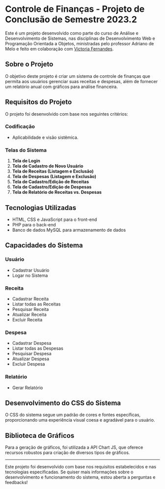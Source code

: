 # Controle de Finanças - Projeto de Conclusão de Semestre 2023.2

Este é um projeto desenvolvido como parte do curso de Análise e Desenvolvimento de Sistemas, nas disciplinas de Desenvolvimento Web e Programação Orientada a Objetos, ministradas pelo professor Adriano de Melo e feito em colaboração com [Victoria Fernandes](https://github.com/fernandesvictoria).

## Sobre o Projeto

O objetivo deste projeto é criar um sistema de controle de finanças que permita aos usuários gerenciar suas receitas e despesas, além de fornecer um relatório anual com gráficos para análise financeira.

## Requisitos do Projeto

O projeto foi desenvolvido com base nos seguintes critérios:

### Codificação

- Aplicabilidade e visão sistêmica.

### Telas do Sistema

1. **Tela de Login**
2. **Tela de Cadastro de Novo Usuário**
3. **Tela de Receitas (Listagem e Exclusão)**
4. **Tela de Despesas (Listagem e Exclusão)**
5. **Tela de Cadastro/Edição de Receitas**
6. **Tela de Cadastro/Edição de Despesas**
7. **Tela de Relatório de Receitas vs. Despesas**

## Tecnologias Utilizadas

- HTML, CSS e JavaScript para o front-end
- PHP para o back-end
- Banco de dados MySQL para armazenamento de dados

## Capacidades do Sistema

### Usuário

- Cadastrar Usuário
- Logar no Sistema

### Receita

- Cadastrar Receita
- Listar todas as Receitas
- Pesquisar Receita
- Atualizar Receita
- Excluir Receita

### Despesa

- Cadastrar Despesa
- Listar todas as Despesas
- Pesquisar Despesa
- Atualizar Despesa
- Excluir Despesa

### Relatório

- Gerar Relatório

## Desenvolvimento do CSS do Sistema

O CSS do sistema segue um padrão de cores e fontes específicas, proporcionando uma experiência visual coesa e agradável para o usuário.

## Biblioteca de Gráficos

Para a geração de gráficos, foi utilizada a API Chart JS, que oferece recursos robustos para criação de diversos tipos de gráficos.

---

Este projeto foi desenvolvido com base nos requisitos estabelecidos e nas tecnologias especificadas. Se quiser mais informações sobre o desenvolvimento e funcionamento do sistema, estou aberta a perguntas e feedbacks!
